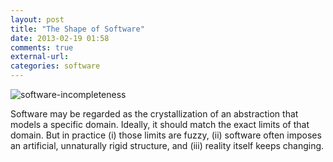 ```yaml
---
layout: post
title: "The Shape of Software"
date: 2013-02-19 01:58
comments: true
external-url:
categories: software
---
```


![software-incompleteness](http://skyservers.org/~bytter/software-incompleteness.png)

Software may be regarded as the crystallization of an abstraction that models a specific domain. Ideally, it should match the exact limits of that domain. But in practice (i) those limits are fuzzy, (ii) software often imposes an artificial, unnaturally rigid structure, and (iii) reality itself keeps changing.